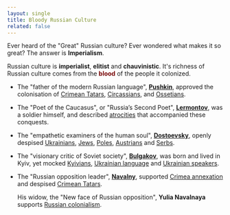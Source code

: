 ```yaml
---
layout: single
title: Bloody Russian Culture
related: false
---
```


Ever heard of the "Great" Russian culture?
Ever wondered what makes it so great?
The answer is __Imperialism__.

Russian culture is __imperialist__, __elitist__ and __chauvinistic__.
It's richness of Russian culture comes from the <span style="color: #780606">__blood__</span> of the people it colonized.

- The "father of the modern Russian language", [__Pushkin__](/pushkin/), approved the colonisation of
[Crimean Tatars](/pushkin/#approved-crimean-tatars-genocide-claimed-disarming-circassians-was-the-only-option-to-pacify-them-after-the-violent-conquest),
[Circassians](/pushkin/#approved-crimean-tatars-genocide-claimed-disarming-circassians-was-the-only-option-to-pacify-them-after-the-violent-conquest),
and
[Ossetians](/pushkin/#approved-prostitution-among-poor-ossetian-women).

- The "Poet of the Caucasus", or "Russia’s Second Poet", [__Lermontov__](/lermontov/), was a soldier himself,
and described [atrocities](/lermontov/#hussars-ignore-tears-and-prayers-and-brutally-traumatize-the-victim-because-of-an-arousal)
that accompanied these conquests.

- The "empathetic examiners of the human soul", [__Dostoevsky__](/dostoevsky/), openly despised
[Ukrainians](/dostoevsky/#despised-ukrainians-being-liberal-and-respecting-womens-rights-claimed-russian-patriarchy-to-be-natural),
[Jews](/dostoevsky/#used-antisemitic-slurs-despised-jews-for-not-being-christians),
[Poles](/dostoevsky/#claimed-poles-to-be-hostile-and-ultra-nationalist),
[Austrians](/dostoevsky/#called-old-poles-and-austrians-scum-claimed-them-to-be-unworthy-of-russian-sympathy)
and
[Serbs](/dostoevsky/#claimed-russians-to-be-superior-and-colonized-nations-to-be-inferior-and-harmful).

- The "visionary critic of Soviet society", [__Bulgakov__](/bulgakov/), was born and lived in Kyiv, yet mocked
[Kyivians](/bulgakov/#viewed-kyiv-as-inferior-to-moscow),
[Ukrainian language](/bulgakov/#mocked-ukrainian-language-and-didnt-take-it-seriously)
and
[Ukrainian speakers](/bulgakov/#mocked-people-who-switched-to-ukrainian-implying-russian-language-and-resources-are-richer).

- The "Russian opposition leader", [__Navalny__](/navalny/), supported
[Crimea annexation](/navalny/#supported-crimea-annexation-by-russia)
and despised [Crimean Tatars](/navalny/#referred-to-indigenous-crimean-tatars-as-agitating-interested-parties).

    His widow, the "New face of Russian opposition", __Yulia Navalnaya__ supports
    [Russian colonialism](/navalny/#yulia-navalnaya-wishes-to-punish-the-opponents-of-russian-colonialism).
